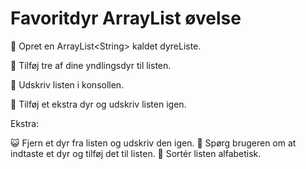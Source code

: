 # Favoritdyr ArrayList øvelse

 Opret en ArrayList\<String\> kaldet dyreListe.

 Tilføj tre af dine yndlingsdyr til listen.

 Udskriv listen i konsollen.

 Tilføj et ekstra dyr og udskriv listen igen.

Ekstra:

😺 Fjern et dyr fra listen og udskriv den igen.
🐶 Spørg brugeren om at indtaste et dyr og tilføj det til listen.
🐰 Sortér listen alfabetisk.